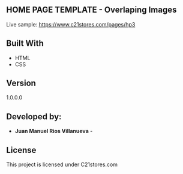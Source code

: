 ## HOME PAGE TEMPLATE - Overlaping Images

Live sample:
https://www.c21stores.com/pages/hp3


## Built With

* HTML
* CSS

## Version

1.0.0.0

## Developed by:

* **Juan Manuel Rios Villanueva** -

<!-- See also the list of [contributors](https://github.com/your/project/contributors) who participated in this project. -->

## License

This project is licensed under C21stores.com
<!-- see the [LICENSE.md](LICENSE.md) file for details -->

<!-- ## Acknowledgments

* Hat tip to anyone who's code was used
* Inspiration
* etc
 -->
